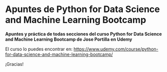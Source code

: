 # Apuntes de Python for Data Science and Machine Learning Bootcamp

**Apuntes y práctica de todas secciones del curso Python for Data Science and Machine Learning Bootcamp de Jose Portilla en Udemy**

<!-- Los apuntes se encuentran en la carpeta "**Apuntes**".   -->
<!-- _Las prácticas realizadas son las de las carpetas enumeradas_ -->

El curso lo puedes encontrar en: https://www.udemy.com/course/python-for-data-science-and-machine-learning-bootcamp/

¡Gracias!
